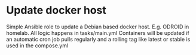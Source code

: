 Update docker host
=========

Simple Ansible role to update a Debian based docker host. E.g. ODROID in homelab.
All logic happens in tasks/main.yml
Containers will be updated if an automatic cron job pulls regularly and a rolling tag like latest or stable is used in the compose.yml